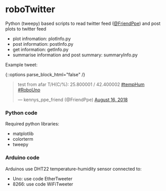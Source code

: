 # roboTwitter

Python (tweepy) based scripts to read twitter feed ([@FriendPpe](https://twitter.com/FriendPpe)) and post plots to twitter feed
  * plot infromation: plotInfo.py
  * post information: postInfo.py
  * get information: getInfo.py
  * summarise information and post summary: summaryInfo.py


Example tweet:

{::options parse_block_html="false" /}
<div class="center">

<blockquote class="twitter-tweet" data-lang="en"><p lang="en" dir="ltr">test from afar T/H(C/%): 25.800001 / 42.400002 <a href="https://twitter.com/hashtag/tempHum?src=hash&amp;ref_src=twsrc%5Etfw">#tempHum</a> <a href="https://twitter.com/hashtag/RoboUno?src=hash&amp;ref_src=twsrc%5Etfw">#RoboUno</a></p>&mdash; kennys_ppe_friend (@FriendPpe) <a href="https://twitter.com/FriendPpe/status/1030040602698817536?ref_src=twsrc%5Etfw">August 16, 2018</a></blockquote>
<script async src="https://platform.twitter.com/widgets.js" charset="utf-8"></script>

</div>

### Python code

Required python libraries:
  * matplotlib
  * colorterm
  * tweepy

### Arduino code

Arduinos use DHT22 temperature-humidity sensor connected to:
  * Uno: use code EtherTweeter
  * 8266: use code WiFiTweeter  

